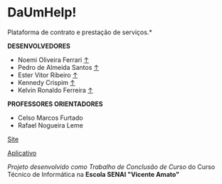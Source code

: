 # DaUmHelp!

 Plataforma de contrato e prestação de serviços.*
 
**DESENVOLVEDORES**
- Noemi Oliveira Ferrari [↑](https://github.com/Noemi-Oliveira-Ferrari)
- Pedro de Almeida Santos [↑](https://github.com/PedroDeAlmeidaSantos)
- Ester Vitor Ribeiro [↑](https://github.com/estervribeiro)
- Kennedy Crispim [↑](https://github.com/kennedycrispim)
- Kelvin Ronaldo Ferreira  [↑](https://github.com/KelvinRonaldo)

**PROFESSORES ORIENTADORES**
- Celso Marcos Furtado
- Rafael Nogueira Leme

[Site](ec2-3-220-68-195.compute-1.amazonaws.com)

[Aplicativo](http://ec2-3-220-68-195.compute-1.amazonaws.com/duh/app/daumhelp.apk)

*Projeto desenvolvido como *Trabalho de Conclusão de Curso** do Curso Técnico de Informática na **Escola SENAI "Vicente Amato"**
<!--stackedit_data:
eyJwcm9wZXJ0aWVzIjoidGl0bGU6IENyaWFyIFNlcnZpw6dvIE
phdmEgbm8gVWJ1bnR1XG5hdXRob3I6IEtlbHZpbiBSb25hbGRv
XG50YWdzOiAnamF2YSwgc2VydmnDp28sIHVidW50dSwgbGludX
gnXG5kYXRlOiAnMjAxOS0xMC0yOSdcbiIsImhpc3RvcnkiOlst
OTg3NDQ2NTAsMzM1MTQwMTY0XX0=
-->